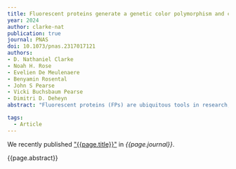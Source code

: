 ```yaml
---
title: Fluorescent proteins generate a genetic color polymorphism and counteract oxidative stress in intertidal sea anemones
year: 2024
author: clarke-nat
publication: true
journal: PNAS
doi: 10.1073/pnas.2317017121
authors:
- D. Nathaniel Clarke
- Noah H. Rose
- Evelien De Meulenaere
- Benyamin Rosental
- John S Pearse
- Vicki Buchsbaum Pearse
- Dimitri D. Deheyn
abstract: "Fluorescent proteins (FPs) are ubiquitous tools in research, yet their endogenous functions in nature are poorly understood. In this work, we describe a combination of functions for FPs in a clade of intertidal sea anemones whose FPs control a genetic color polymorphism together with the ability to combat oxidative stress. Focusing on the underlying genetics of a fluorescent green “Neon” color morph, we show that allelic differences in a single FP gene generate its strong and vibrant color, by increasing both molecular brightness and FP gene expression level. Natural variation in FP sequences also produces differences in antioxidant capacity. We demonstrate that these FPs are strong antioxidants that can protect live cells against oxidative stress. Finally, based on structural modeling of the responsible amino acids, we propose a model for FP antioxidant function that is driven by molecular surface charge. Together, our findings shed light on the multifaceted functions that can co-occur within a single FP and provide a framework for studying the evolution of fluorescence as it balances spectral and physiological functions in nature."

tags:
  - Article
---
```


We recently published ["{{page.title}}"](https://doi.org/{{page.doi}}) in *{{page.journal}}*.

{{page.abstract}}

